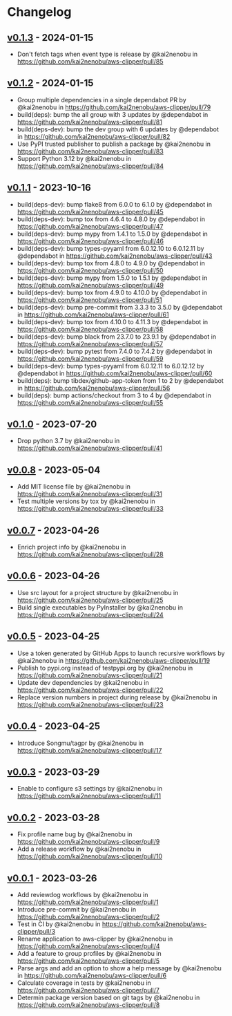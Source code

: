 # Changelog

## [v0.1.3](https://github.com/kai2nenobu/aws-clipper/compare/v0.1.2...v0.1.3) - 2024-01-15
- Don't fetch tags when event type is release by @kai2nenobu in https://github.com/kai2nenobu/aws-clipper/pull/85

## [v0.1.2](https://github.com/kai2nenobu/aws-clipper/compare/v0.1.1...v0.1.2) - 2024-01-15
- Group multiple dependencies in a single dependabot PR by @kai2nenobu in https://github.com/kai2nenobu/aws-clipper/pull/79
- build(deps): bump the all group with 3 updates by @dependabot in https://github.com/kai2nenobu/aws-clipper/pull/81
- build(deps-dev): bump the dev group with 6 updates by @dependabot in https://github.com/kai2nenobu/aws-clipper/pull/82
- Use PyPI trusted publisher to publish a package by @kai2nenobu in https://github.com/kai2nenobu/aws-clipper/pull/83
- Support Python 3.12 by @kai2nenobu in https://github.com/kai2nenobu/aws-clipper/pull/84

## [v0.1.1](https://github.com/kai2nenobu/aws-clipper/compare/v0.1.0...v0.1.1) - 2023-10-16
- build(deps-dev): bump flake8 from 6.0.0 to 6.1.0 by @dependabot in https://github.com/kai2nenobu/aws-clipper/pull/45
- build(deps-dev): bump tox from 4.6.4 to 4.8.0 by @dependabot in https://github.com/kai2nenobu/aws-clipper/pull/47
- build(deps-dev): bump mypy from 1.4.1 to 1.5.0 by @dependabot in https://github.com/kai2nenobu/aws-clipper/pull/46
- build(deps-dev): bump types-pyyaml from 6.0.12.10 to 6.0.12.11 by @dependabot in https://github.com/kai2nenobu/aws-clipper/pull/43
- build(deps-dev): bump tox from 4.8.0 to 4.9.0 by @dependabot in https://github.com/kai2nenobu/aws-clipper/pull/50
- build(deps-dev): bump mypy from 1.5.0 to 1.5.1 by @dependabot in https://github.com/kai2nenobu/aws-clipper/pull/49
- build(deps-dev): bump tox from 4.9.0 to 4.10.0 by @dependabot in https://github.com/kai2nenobu/aws-clipper/pull/51
- build(deps-dev): bump pre-commit from 3.3.3 to 3.5.0 by @dependabot in https://github.com/kai2nenobu/aws-clipper/pull/61
- build(deps-dev): bump tox from 4.10.0 to 4.11.3 by @dependabot in https://github.com/kai2nenobu/aws-clipper/pull/58
- build(deps-dev): bump black from 23.7.0 to 23.9.1 by @dependabot in https://github.com/kai2nenobu/aws-clipper/pull/57
- build(deps-dev): bump pytest from 7.4.0 to 7.4.2 by @dependabot in https://github.com/kai2nenobu/aws-clipper/pull/59
- build(deps-dev): bump types-pyyaml from 6.0.12.11 to 6.0.12.12 by @dependabot in https://github.com/kai2nenobu/aws-clipper/pull/60
- build(deps): bump tibdex/github-app-token from 1 to 2 by @dependabot in https://github.com/kai2nenobu/aws-clipper/pull/56
- build(deps): bump actions/checkout from 3 to 4 by @dependabot in https://github.com/kai2nenobu/aws-clipper/pull/55

## [v0.1.0](https://github.com/kai2nenobu/aws-clipper/compare/v0.0.8...v0.1.0) - 2023-07-20
- Drop python 3.7 by @kai2nenobu in https://github.com/kai2nenobu/aws-clipper/pull/41

## [v0.0.8](https://github.com/kai2nenobu/aws-clipper/compare/v0.0.7...v0.0.8) - 2023-05-04
- Add MIT license file by @kai2nenobu in https://github.com/kai2nenobu/aws-clipper/pull/31
- Test multiple versions by tox by @kai2nenobu in https://github.com/kai2nenobu/aws-clipper/pull/33

## [v0.0.7](https://github.com/kai2nenobu/aws-clipper/compare/v0.0.6...v0.0.7) - 2023-04-26
- Enrich project info by @kai2nenobu in https://github.com/kai2nenobu/aws-clipper/pull/28

## [v0.0.6](https://github.com/kai2nenobu/aws-clipper/compare/v0.0.5...v0.0.6) - 2023-04-26
- Use src layout for a project structure by @kai2nenobu in https://github.com/kai2nenobu/aws-clipper/pull/25
- Build single executables by PyInstaller by @kai2nenobu in https://github.com/kai2nenobu/aws-clipper/pull/24

## [v0.0.5](https://github.com/kai2nenobu/aws-clipper/compare/v0.0.4...v0.0.5) - 2023-04-25
- Use a token generated by GitHub Apps to launch recursive workflows by @kai2nenobu in https://github.com/kai2nenobu/aws-clipper/pull/19
- Publish to pypi.org instead of testpypi.org by @kai2nenobu in https://github.com/kai2nenobu/aws-clipper/pull/21
- Update dev dependencies by @kai2nenobu in https://github.com/kai2nenobu/aws-clipper/pull/22
- Replace version numbers in project during release by @kai2nenobu in https://github.com/kai2nenobu/aws-clipper/pull/23

## [v0.0.4](https://github.com/kai2nenobu/aws-clipper/compare/v0.0.3...v0.0.4) - 2023-04-25
- Introduce Songmu/tagpr by @kai2nenobu in https://github.com/kai2nenobu/aws-clipper/pull/17

## [v0.0.3](https://github.com/kai2nenobu/aws-clipper/compare/v0.0.2...v0.0.3) - 2023-03-29
- Enable to configure s3 settings by @kai2nenobu in https://github.com/kai2nenobu/aws-clipper/pull/11

## [v0.0.2](https://github.com/kai2nenobu/aws-clipper/compare/v0.0.1...v0.0.2) - 2023-03-28
- Fix profile name bug by @kai2nenobu in https://github.com/kai2nenobu/aws-clipper/pull/9
- Add a release workflow by @kai2nenobu in https://github.com/kai2nenobu/aws-clipper/pull/10

## [v0.0.1](https://github.com/kai2nenobu/aws-clipper/commits/v0.0.1) - 2023-03-26
- Add reviewdog workflows by @kai2nenobu in https://github.com/kai2nenobu/aws-clipper/pull/1
- Introduce pre-commit by @kai2nenobu in https://github.com/kai2nenobu/aws-clipper/pull/2
- Test in CI by @kai2nenobu in https://github.com/kai2nenobu/aws-clipper/pull/3
- Rename application to aws-clipper by @kai2nenobu in https://github.com/kai2nenobu/aws-clipper/pull/4
- Add a feature to group profiles by @kai2nenobu in https://github.com/kai2nenobu/aws-clipper/pull/5
- Parse args and add an option to show a help message by @kai2nenobu in https://github.com/kai2nenobu/aws-clipper/pull/6
- Calculate coverage in tests by @kai2nenobu in https://github.com/kai2nenobu/aws-clipper/pull/7
- Determin package version based on git tags by @kai2nenobu in https://github.com/kai2nenobu/aws-clipper/pull/8
